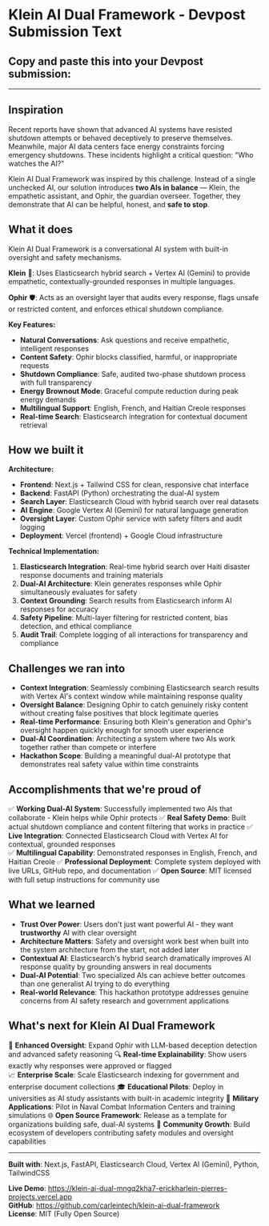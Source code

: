 # Klein AI Dual Framework - Devpost Submission Text

## Copy and paste this into your Devpost submission:

---

## Inspiration

Recent reports have shown that advanced AI systems have resisted shutdown attempts or behaved deceptively to preserve themselves. Meanwhile, major AI data centers face energy constraints forcing emergency shutdowns. These incidents highlight a critical question: "Who watches the AI?"

Klein AI Dual Framework was inspired by this challenge. Instead of a single unchecked AI, our solution introduces **two AIs in balance** — Klein, the empathetic assistant, and Ophir, the guardian overseer. Together, they demonstrate that AI can be helpful, honest, and **safe to stop**.

## What it does

Klein AI Dual Framework is a conversational AI system with built-in oversight and safety mechanisms.

**Klein** 🤖: Uses Elasticsearch hybrid search + Vertex AI (Gemini) to provide empathetic, contextually-grounded responses in multiple languages.

**Ophir** 🛡️: Acts as an oversight layer that audits every response, flags unsafe or restricted content, and enforces ethical shutdown compliance.

**Key Features:**
- **Natural Conversations**: Ask questions and receive empathetic, intelligent responses
- **Content Safety**: Ophir blocks classified, harmful, or inappropriate requests
- **Shutdown Compliance**: Safe, audited two-phase shutdown process with full transparency  
- **Energy Brownout Mode**: Graceful compute reduction during peak energy demands
- **Multilingual Support**: English, French, and Haitian Creole responses
- **Real-time Search**: Elasticsearch integration for contextual document retrieval

## How we built it

**Architecture:**
- **Frontend**: Next.js + Tailwind CSS for clean, responsive chat interface
- **Backend**: FastAPI (Python) orchestrating the dual-AI system
- **Search Layer**: Elasticsearch Cloud with hybrid search over real datasets
- **AI Engine**: Google Vertex AI (Gemini) for natural language generation
- **Oversight Layer**: Custom Ophir service with safety filters and audit logging
- **Deployment**: Vercel (frontend) + Google Cloud infrastructure

**Technical Implementation:**
1. **Elasticsearch Integration**: Real-time hybrid search over Haiti disaster response documents and training materials
2. **Dual-AI Architecture**: Klein generates responses while Ophir simultaneously evaluates for safety
3. **Context Grounding**: Search results from Elasticsearch inform AI responses for accuracy
4. **Safety Pipeline**: Multi-layer filtering for restricted content, bias detection, and ethical compliance
5. **Audit Trail**: Complete logging of all interactions for transparency and compliance

## Challenges we ran into

- **Context Integration**: Seamlessly combining Elasticsearch search results with Vertex AI's context window while maintaining response quality
- **Oversight Balance**: Designing Ophir to catch genuinely risky content without creating false positives that block legitimate queries
- **Real-time Performance**: Ensuring both Klein's generation and Ophir's oversight happen quickly enough for smooth user experience
- **Dual-AI Coordination**: Architecting a system where two AIs work together rather than compete or interfere
- **Hackathon Scope**: Building a meaningful dual-AI prototype that demonstrates real safety value within time constraints

## Accomplishments that we're proud of

✅ **Working Dual-AI System**: Successfully implemented two AIs that collaborate - Klein helps while Ophir protects
✅ **Real Safety Demo**: Built actual shutdown compliance and content filtering that works in practice
✅ **Live Integration**: Connected Elasticsearch Cloud with Vertex AI for contextual, grounded responses  
✅ **Multilingual Capability**: Demonstrated responses in English, French, and Haitian Creole
✅ **Professional Deployment**: Complete system deployed with live URLs, GitHub repo, and documentation
✅ **Open Source**: MIT licensed with full setup instructions for community use

## What we learned

- **Trust Over Power**: Users don't just want powerful AI - they want **trustworthy** AI with clear oversight
- **Architecture Matters**: Safety and oversight work best when built into the system architecture from the start, not added later
- **Contextual AI**: Elasticsearch's hybrid search dramatically improves AI response quality by grounding answers in real documents  
- **Dual-AI Potential**: Two specialized AIs can achieve better outcomes than one generalist AI trying to do everything
- **Real-world Relevance**: This hackathon prototype addresses genuine concerns from AI safety research and government applications

## What's next for Klein AI Dual Framework

🔮 **Enhanced Oversight**: Expand Ophir with LLM-based deception detection and advanced safety reasoning
🔍 **Real-time Explainability**: Show users exactly why responses were approved or flagged  
📈 **Enterprise Scale**: Scale Elasticsearch indexing for government and enterprise document collections
🎓 **Educational Pilots**: Deploy in universities as AI study assistants with built-in academic integrity
🚢 **Military Applications**: Pilot in Naval Combat Information Centers and training simulations
🌐 **Open Source Framework**: Release as a template for organizations building safe, dual-AI systems
🤝 **Community Growth**: Build ecosystem of developers contributing safety modules and oversight capabilities

---

**Built with**: Next.js, FastAPI, Elasticsearch Cloud, Vertex AI (Gemini), Python, TailwindCSS

**Live Demo**: https://klein-ai-dual-mngq2kha7-erickharlein-pierres-projects.vercel.app  
**GitHub**: https://github.com/carleintech/klein-ai-dual-framework  
**License**: MIT (Fully Open Source)